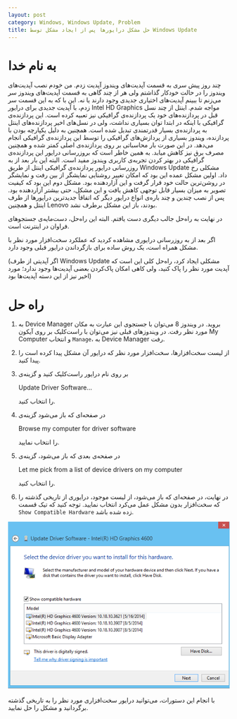 ```yaml
---
layout: post
category: Windows, Windows Update, Problem
title: حل مشکل درایورها پس از ایجاد مشکل توسط Windows Update
---
```

به نام خدا
===========

چند روز پیش سری به قسمت آپدیت‌های ویندوز آپدیت زدم. من خودم نصب آپدیت‌های ویندوز را در حالت خودکار گذاشتم ولی هر از چند گاهی به قسمت آپدیت‌های ویندوز سر می‌زنم تا ببینم آپدیت‌های اختیاری جدیدی وجود دارند یا نه. این با که به این قسمت سر زدم، با آپدیت جدیدی برای درایور Intel HD Graphics مواجه شدم. اینتل از چند نسل قبل در پردازنده‌های خود یک پردازنده‌ی گرافیکی نیز تعبیه کرده است. این پردازنده‌ی گرافیکی با اینکه در ابتدا توان بسیاری نداشت، ولی در نسل‌های اخیر پردازنده‌های اینتل به پردازنده‌ی بسیار قدرتمندی تبدیل شده است. همچنین به دلیل یکپارچه بودن با پردازنده، ویندوز بسیاری از پردازش‌های گرافیکی را توسط این پردازنده‌ی گرافیکی انجام می‌دهد. در این صورت بار محاسباتی بر روی پردازنده‌ی اصلی کمتر شده و همچنین مصرف برق نیز کاهش میابد. به همین خاطر است که بروزرسانی درایور این پردازنده‌ی گرافیکی در بهتر کردن تجربه‌ی کاربری ویندوز مفید است.
البته این بار بعد از به روزرسانی درایور پردازنده‌ی گرافیکی اینتل از طریق Windows Update مشکلی رخ داد. اولین مشکل عمده این بود که امکان تغییر روشنایی نمایشگر از بین رفت و نمایشگر در روشن‌ترین حالت خود قرار گرفت و این آزاردهنده بود. مشکل دوم این بود که کیفیت تصویر به میزان بسیار قابل توجهی کاهش یافت و این مشکل، حتی بیشتر آزاردهنده بود. پس از نصب چندین و چند باره‌ی انواع درایور دیگر که اتفاقاً جدیدترین درایورها از طرف اینتل و همچنین Lenovo بودند، باز این مشکل برطرف نشد.

در نهایت به راه‌حل جالب دیگری دست یافتم. البته این راه‌حل، دست‌مایه‌ی جستجوهای فراوان در اینترنت است.

اگر بعد از به روزرسانی درایوری مشاهده کردید که عملکرد سخت‌افزار مورد نظر با مشکل همراه است، یک روش ساده برای بازگرداندن درایور قبلی وجود دارد.

(اگر آپدیتی از طرف Windows Update مشکلی ایجاد کرد، راه‌حل کلی این است که آپدیت مورد نظر را پاک کنید، ولی کاهی امکان پاک‌کردن بعضی آپدیت‌ها وجود ندارد؛ مورد اخیر نیز از این دسته آپدیت‌ها بود)

راه حل
=======
1.  به Device Manager بروید. در ویندوز 8 می‌توان با جستجوی این عبارت به مکان مورد نظر رفت. در ویندوزهای قبلی نیز می‌توان با راست‌کلیک بر روی آیکون My Computer و انتخاب `Manage`، به Device Manager رفت.
2.  از لیست سخت‌افزارها، سخت‌افزار مورد نظر که درایور آن مشکل پیدا کرده است را پیدا کنید.
3.  بر روی نام درایور راست‌کلیک کنید و گزینه‌ی

    Update Driver Software...

    را انتخاب کنید.

4.  در صفحه‌ای که باز می‌شود گزینه‌ی

    Browse my computer for driver software

    را انتخاب نمایید.
5.  در صفحه‌ی بعدی که باز می‌شود، گزینه‌ی

    Let me pick from a list of device drivers on my computer

    را انتخاب کنید.
6.  در نهایت، در صفحه‌ای که باز می‌شود، از لیست موجود، درایوری از تاریخی گذشته را که سخت‌افزار بدون مشکل عمل می‌کرد انتخاب نمایید. توجه کنید که تیک قسمت `Show Compatible Hardware` زده شده باشد.

![Device Manager - Revert to old driver software](/stylesheets/images/device-manager.png)

با انجام این دستورات، می‌توانید درایور سخت‌افزاری مورد نظر را به تاریخی گذشته برگردانید و مشکل را حل نمایید.

